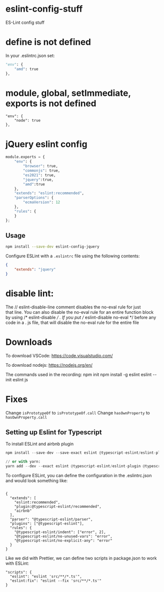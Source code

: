 # eslint-config-stuff
ES-Lint config stuff

# define is not defined
In your .eslintrc.json set:
```python
"env": {
    "amd": true
},
```

# module, global, setImmediate, exports is not defined
```
"env": {
    "node": true
},
```

# jQuery eslint config
```python
module.exports = {
    "env": {
        "browser": true,
        "commonjs": true,
        "es2021": true,
        "jquery":true,
        "amd":true
    },
    "extends": "eslint:recommended",
    "parserOptions": {
        "ecmaVersion": 12
    },
    "rules": {
    }
};
```

## Usage

```sh
npm install --save-dev eslint-config-jquery
```

Configure ESLint with a `.eslintrc` file using the following contents:
```json
{
	"extends": "jquery"
}
```
# disable lint:

The // eslint-disable-line comment disables the no-eval rule for just that line. You can also disable the no-eval rule for an entire function block by using /* eslint-disable */ . If you put /* eslint-disable no-eval */ before any code in a . js file, that will disable the no-eval rule for the entire file

# Downloads
To download VSCode:
https://code.visualstudio.com/

To download nodejs:
https://nodejs.org/en/

The commands used in the recording:
npm init
npm install -g eslint
eslint --init
eslint js

# Fixes
Change `isPrototypeOf` to `isPrototypeOf.call`
Change `hasOwnProperty` to `hasOwnProperty.call`


## Setting up Eslint for Typescript
To install ESLint and airbnb plugin
```python
npm install --save-dev --save-exact eslint @typescript-eslint/eslint-plugin @typescript-eslint/parser eslint-config-airbnb 

// or with yarn:
yarn add --dev --exact eslint @typescript-eslint/eslint-plugin @typescript-eslint/parser eslint-config-airbnb

```

To configure ESLint, you can define the configuration in the .eslintrc.json and would look something like:
```

{
  "extends": [
    "eslint:recommended",
    "plugin:@typescript-eslint/recommended",
    "airbnb"
  ],
  "parser": "@typescript-eslint/parser",
  "plugins": ["@typescript-eslint"],
  "rules": {
    "@typescript-eslint/indent": ["error", 2],
    "@typescript-eslint/no-unused-vars": "error",
    "@typescript-eslint/no-explicit-any": "error"
  }
}

```

Like we did with Prettier, we can define two scripts in package.json to work with ESLint:
```
"scripts": {
  "eslint": "eslint 'src/**/*.ts'",
  "eslint:fix": "eslint --fix 'src/**/*.ts'"
}
```
